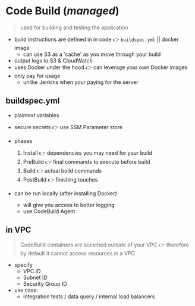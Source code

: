 # Code Build (_managed_)

> used for building and testing the application

- build instructions are defined in in code 👉 `buildspec.yml` || docker image
	- can use S3 as a 'cache' as you move through your build
- output logs to S3 & CloudWatch
- uses Docker under the hood 👉 can leverage your own Docker images
- only pay for usage
	- unlike Jenkins when your paying for the server

## buildspec.yml

- plaintext variables
- secure secrets 👉 use SSM Parameter store
- phases
	1. Install 👉 dependencies you may need for your build
	2. PreBuild 👉 final commands to execute before build
	3. Build 👉 actual build commands
	4. PostBuild 👉 finishing touches

- can be run locally (after installing Docker)
	- will give you access to better logging
	- use CodeBuild Agent

## in VPC

> CodeBuild containers are launched outside of your VPC 👉 therefore by default it cannot access resources in a VPC

- specify
	- VPC ID
	- Subnet ID
	- Security Group ID
- use case:
	- integration tests / data query / internal load balancers